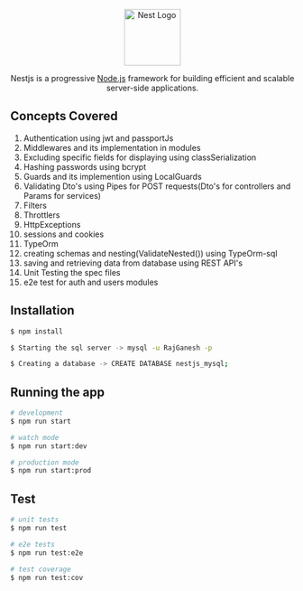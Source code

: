 <p align="center">
  <a href="http://nestjs.com/" target="blank"><img src="https://nestjs.com/img/logo-small.svg" width="100" alt="Nest Logo" /></a>
</p>

[circleci-image]: https://img.shields.io/circleci/build/github/nestjs/nest/master?token=abc123def456
[circleci-url]: https://circleci.com/gh/nestjs/nest

  <p align="center">Nestjs is a progressive <a href="http://nodejs.org" target="_blank">Node.js</a> framework for building efficient and scalable server-side applications.</p>
    <p align="center">


## Concepts Covered

1. Authentication using jwt and passportJs
2. Middlewares and its implementation in modules
3. Excluding specific fields for displaying using classSerialization
4. Hashing passwords using bcrypt
5. Guards and its implemention using LocalGuards
6. Validating Dto's using Pipes for POST requests(Dto's for controllers and Params for services)
7. Filters
8. Throttlers
9. HttpExceptions
10. sessions and cookies
11. TypeOrm
12. creating schemas and nesting(ValidateNested()) using TypeOrm-sql
13. saving and retrieving data from database using REST API's
14. Unit Testing the spec files
15. e2e test for auth and users modules




## Installation

```bash
$ npm install

$ Starting the sql server -> mysql -u RajGanesh -p

$ Creating a database -> CREATE DATABASE nestjs_mysql;

```

## Running the app

```bash
# development
$ npm run start

# watch mode
$ npm run start:dev

# production mode
$ npm run start:prod
```

## Test

```bash
# unit tests
$ npm run test

# e2e tests
$ npm run test:e2e

# test coverage
$ npm run test:cov
```
